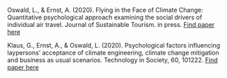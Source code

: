 Oswald, L., & Ernst, A. (2020). Flying in the Face of Climate Change: Quantitative psychological approach examining the social drivers of individual air travel. Journal of Sustainable Tourism. in press.
[Find paper here]()

Klaus, G., Ernst, A., & Oswald, L. (2020). Psychological factors influencing laypersons’ acceptance of climate engineering, climate change mitigation and business as usual scenarios. Technology in Society, 60, 101222.
[Find paper here](https://www.sciencedirect.com/science/article/pii/S0160791X1930137X)
